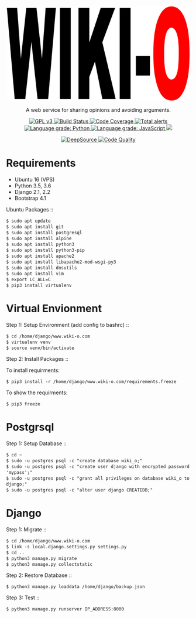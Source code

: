 <!-- __      __    __               ___
    /  \    /  \__|  | _ __        /   \
    \   \/\/   /  |  |/ /  |  __  |  |  |
     \        /|  |    <|  | |__| |  |  |
      \__/\__/ |__|__|__\__|       \___/

Copyright (C) 2018 Wiki-O, Frank Imeson

This source code is licensed under the GPL license found in the
LICENSE.md file in the root directory of this source tree.
-->

<p align="center">
    <img
    src="docs/images/logo.svg"
    width="500px;">
</p>
<p align="center">
    A web service for sharing opinions and avoiding arguments.
</p>
<p align="center">
    <a href="LICENSE.md">
        <img alt="GPL v3" src="https://img.shields.io/badge/License-GPLv3-blue.svg" style="max-width:100%;"/>
    </a>
    <a href="https://travis-ci.com/github/www-wiki-o-com/www-wiki-o-com">
        <img alt="Build Status" src="https://travis-ci.org/www-wiki-o-com/www-wiki-o-com.png?branch=master" style="max-width:100%;"/>
    </a>
    <a href="https://codecov.io/gh/www-wiki-o-com/www-wiki-o-com">
        <img alt="Code Coverage" src="https://codecov.io/gh/www-wiki-o-com/www-wiki-o-com/branch/master/graph/badge.svg" style="max-width:100%;"/>
    </a>
    <!-- <a href="https://codeclimate.com/github/www-wiki-o-com/www-wiki-o-com/maintainability">
        <img src="https://api.codeclimate.com/v1/badges/0262c54df6ffeaf33973/maintainability" />
    </a> -->
    <a href="https://lgtm.com/projects/g/www-wiki-o-com/www-wiki-o-com/alerts/">
        <img alt="Total alerts" src="https://img.shields.io/lgtm/alerts/g/www-wiki-o-com/www-wiki-o-com.svg?logo=lgtm&logoWidth=18"/>
    </a>
    <a href="https://lgtm.com/projects/g/www-wiki-o-com/www-wiki-o-com/context:python">
        <img alt="Language grade: Python" src="https://img.shields.io/lgtm/grade/python/g/www-wiki-o-com/www-wiki-o-com.svg?logo=lgtm&logoWidth=18"/>
    </a>
    <a href="https://lgtm.com/projects/g/www-wiki-o-com/www-wiki-o-com/context:javascript">
        <img alt="Language grade: JavaScript" src="https://img.shields.io/lgtm/grade/javascript/g/www-wiki-o-com/www-wiki-o-com.svg?logo=lgtm&logoWidth=18"/>
    </a>
    <img src="https://img.shields.io/website?url=http%3A%2F%2Fwiki-o.com" />
</p>
<p align="center">
    <a href="https://deepsource.io/gh/www-wiki-o-com/www-wiki-o-com/?ref=repository-badge" target="_blank">
        <img alt="DeepSource" title="DeepSource" src="https://deepsource.io/gh/www-wiki-o-com/www-wiki-o-com.svg/?label=active+issues&show_trend=true"/>
    </a>
    <a href="https://scrutinizer-ci.com/g/www-wiki-o-com/www-wiki-o-com/?branch=master">
        <img alt="Code Quality" src="https://scrutinizer-ci.com/g/www-wiki-o-com/www-wiki-o-com/badges/quality-score.png?b=master" />
    </a>
</p>


# Requirements

- Ubuntu 16 (VPS)
- Python 3.5, 3.6
- Django 2.1, 2.2
- Bootstrap 4.1

Ubuntu Packages
::

    $ sudo apt update
    $ sudo apt install git
    $ sudo apt install postgresql
    $ sudo apt install alpine
    $ sudo apt install python3
    $ sudo apt install python3-pip
    $ sudo apt install apache2
    $ sudo apt install libapache2-mod-wsgi-py3
    $ sudo apt install dnsutils
    $ sudo apt install vim
    $ export LC_ALL=C
    $ pip3 install virtualenv

# Virtual Envionment

Step 1: Setup Environment (add config to bashrc)
::

    $ cd /home/django/www.wiki-o.com
    $ virtualenv venv
    $ source venv/bin/activate

Step 2: Install Packages
::

To install requirments:

    $ pip3 install -r /home/django/www.wiki-o.com/requirements.freeze

To show the requirments:

    $ pip3 freeze

# Postgrsql

Step 1: Setup Database
::

    $ cd ~
    $ sudo -u postgres psql -c "create database wiki_o;"
    $ sudo -u postgres psql -c "create user django with encrypted password 'mypass';"
    $ sudo -u postgres psql -c "grant all privileges on database wiki_o to django;"
    $ sudo -u postgres psql -c "alter user django CREATEDB;"

# Django

Step 1: Migrate
::

    $ cd /home/django/www.wiki-o.com
    $ link -s local.django.settings.py settings.py
    $ cd ..
    $ python3 manage.py migrate
    $ python3 manage.py collectstatic

Step 2: Restore Database
::

    $ python3 manage.py loaddata /home/django/backup.json

Step 3: Test
::

    $ python3 manage.py runserver IP_ADDRESS:8000
